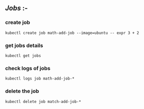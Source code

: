 ## *Jobs* :-

### create job
```
kubectl create job math-add-job --image=ubuntu -- expr 3 + 2
```

### get jobs details
```
kubectl get jobs
```

### check logs of jobs
```
kubectl logs job math-add-job-* 
```

### delete the job
```
kubectl delete job match-add-job-*
```
